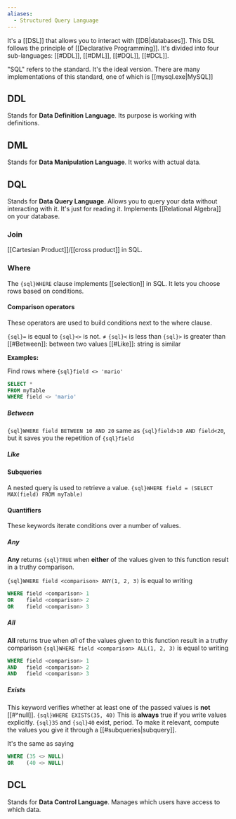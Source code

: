 ```yaml
---
aliases:
  - Structured Query Language
---
```

It's a [[DSL]] that allows you to interact with [[DB|databases]].
This DSL follows the principle of [[Declarative Programming]].
It's divided into four sub-languages: [[#DDL]], [[#DML]], [[#DQL]], [[#DCL]].

"SQL" refers to the standard. It's the ideal version.
There are many implementations of this standard, one of which is [[mysql.exe|MySQL]]

## DDL

Stands for **Data Definition Language**. Its purpose is working with definitions.

## DML

Stands for **Data Manipulation Language**. It works with actual data.

## DQL

Stands for **Data Query Language**. Allows you to query your data without interacting with it. It's just for reading it.
Implements [[Relational Algebra]] on your database.

### Join

[[Cartesian Product]]/[[cross product]] in SQL.

### Where

The `{sql}WHERE` clause implements [[selection]] in SQL.
It lets you choose rows based on conditions.

#### Comparison operators

These operators are used to build conditions next to the where clause.

`{sql}=` is equal to
`{sql}<>` is not. ${ \neq }$
`{sql}<` is less than
`{sql}>` is greater than
[[#Between]]: between two values
[[#Like]]: string is similar

**Examples:**

Find rows where `{sql}field <> 'mario'`
```sql
SELECT *
FROM myTable
WHERE field <> 'mario'
```



##### Between

`{sql}WHERE field BETWEEN 10 AND 20`
same as `{sql}field>10 AND field<20`, but it saves you the repetition of `{sql}field`

##### Like



#### Subqueries

A nested query is used to retrieve a value.
`{sql}WHERE field = (SELECT MAX(field) FROM myTable)`

#### Quantifiers

These keywords iterate conditions over a number of values.

##### Any

**Any** returns `{sql}TRUE` when **either** of the values given to this function result in a truthy comparison.

`{sql}WHERE field <comparison> ANY(1, 2, 3)`
is equal to writing
```sql
WHERE field <comparison> 1
OR    field <comparison> 2
OR    field <comparison> 3
```

##### All

**All** returns true when _all_ of the values given to this function result in a truthy comparison
`{sql}WHERE field <comparison> ALL(1, 2, 3)`
is equal to writing
```sql
WHERE field <comparison> 1
AND   field <comparison> 2
AND   field <comparison> 3
```

##### Exists

This keyword verifies whether at least one of the passed values is **not** [[#^null]].
`{sql}WHERE EXISTS(35, 40)`
This is **always** true if you write values explicitly. `{sql}35` and `{sql}40` exist, period.
To make it relevant, compute the values you give it through a [[#subqueries|subquery]].

It's the same as saying
```sql
WHERE (35 <> NULL)
OR    (40 <> NULL)
```

## DCL

Stands for **Data Control Language**. Manages which users have access to which data.